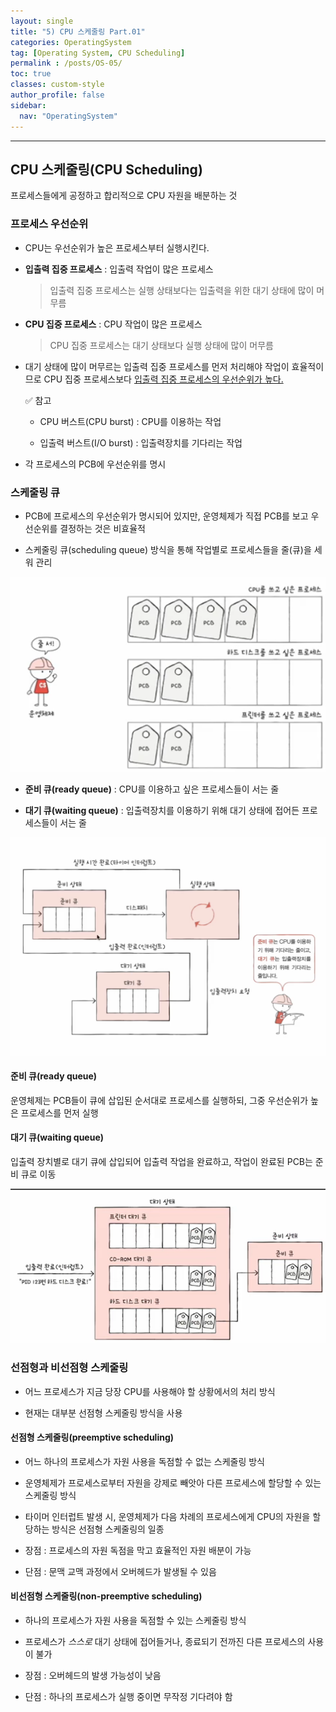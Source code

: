 ```yaml
---
layout: single
title: "5) CPU 스케줄링 Part.01"
categories: OperatingSystem
tag: [Operating System, CPU Scheduling]
permalink : /posts/OS-05/
toc: true
classes: custom-style
author_profile: false
sidebar:
  nav: "OperatingSystem"
---
```


<hr>

##  CPU 스케줄링(CPU Scheduling)

프로세스들에게 공정하고 합리적으로 CPU 자원을 배분하는 것

### 프로세스 우선순위

- CPU는 우선순위가 높은 프로세스부터 실행시킨다.

- **입출력 집중 프로세스** : 입출력 작업이 많은 프로세스

  > 입출력 집중 프로세스는 실행 상태보다는 입출력을 위한 대기 상태에 많이 머무름

- **CPU 집중 프로세스** : CPU 작업이 많은 프로세스

  > CPU 집중 프로세스는 대기 상태보다 실행 상태에 많이 머무름

- 대기 상태에 많이 머무르는 입출력 집중 프로세스를 먼저 처리해야 작업이 효율적이므로 CPU 집중 프로세스보다 <u>입출력 집중 프로세스의 우선순위가 높다.</u>

  ✅ 참고

  - CPU 버스트(CPU burst) : CPU를 이용하는 작업

  - 입출력 버스트(I/O burst) : 입출력장치를 기다리는 작업


- 각 프로세스의 PCB에 우선순위를 명시

### 스케줄링 큐

- PCB에 프로세스의 우선순위가 명시되어 있지만, 운영체제가 직접 PCB를 보고 우선순위를 결정하는 것은 비효율적

- 스케줄링 큐(scheduling queue) 방식을 통해 작업별로 프로세스들을 줄(큐)을 세워 관리

![image](../../assets/images/OperatingSystem/CPU_Scheduling01-1.png)

- **준비 큐(ready queue)** : CPU를 이용하고 싶은 프로세스들이 서는 줄

- **대기 큐(waiting queue)** : 입출력장치를 이용하기 위해 대기 상태에 접어든 프로세스들이 서는 줄

![image](../../assets/images/OperatingSystem/CPU_Scheduling01-2.png)

#### 준비 큐(ready queue)

운영체제는 PCB들이 큐에 삽입된 순서대로 프로세스를 실행하되, 그중 우선순위가 높은 프로세스를 먼저 실행

#### 대기 큐(waiting queue)

입출력 장치별로 대기 큐에 삽입되어 입출력 작업을 완료하고, 작업이 완료된 PCB는 준비 큐로 이동

![image](../../assets/images/OperatingSystem/CPU_Scheduling01-3.png)


### 선점형과 비선점형 스케줄링

- 어느 프로세스가 지금 당장 CPU를 사용해야 할 상황에서의 처리 방식

- 현재는 대부분 선점형 스케줄링 방식을 사용

#### 선점형 스케줄링(preemptive scheduling)

- 어느 하나의 프로세스가 자원 사용을 독점할 수 없는 스케줄링 방식

- 운영체제가 프로세스로부터 자원을 강제로 빼앗아 다른 프로세스에 할당할 수 있는 스케줄링 방식

- 타이머 인터럽트 발생 시, 운영체제가 다음 차례의 프로세스에게 CPU의 자원을 할당하는 방식은 선점형 스케줄링의 일종

- 장점 : 프로세스의 자원 독점을 막고 효율적인 자원 배분이 가능

- 단점 : 문맥 교맥 과정에서 오버헤드가 발생될 수 있음 

#### 비선점형 스케줄링(non-preemptive scheduling)

- 하나의 프로세스가 자원 사용을 독점할 수 있는 스케줄링 방식

- 프로세스가 *스스로* 대기 상태에 접어들거나, 종료되기 전까진 다른 프로세스의 사용이 불가

- 장점 : 오버헤드의 발생 가능성이 낮음

- 단점 : 하나의 프로세스가 실행 중이면 무작정 기다려야 함
